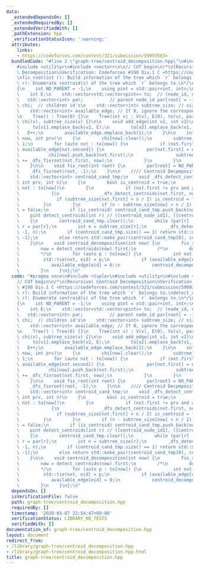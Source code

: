 ```yaml
---
data:
  _extendedDependsOn: []
  _extendedRequiredBy: []
  _extendedVerifiedWith: []
  _pathExtension: hpp
  _verificationStatusIcon: ':warning:'
  attributes:
    links:
    - https://codeforces.com/contest/321/submission/59093583>
  bundledCode: "#line 2 \"graph-tree/centroid_decomposition.hpp\"\n#include <tuple>\n\
    #include <utility>\n#include <vector>\n\n// CUT begin\n/*\n(Recursive) Centroid\
    \ Decomposition\nVerification: Codeforces #190 Div.1 C <https://codeforces.com/contest/321/submission/59093583>\n\
    \nfix_root(int r): Build information of the tree which `r` belongs to.\ndetect_centroid(int\
    \ r): Enumerate centroid(s) of the tree which `r` belongs to.\n*/\nstruct Tree\n\
    {\n    int NO_PARENT = -1;\n    using pint = std::pair<int, int>;\n    int V;\n\
    \    int E;\n    std::vector<std::vector<pint>> to;  // (node_id, edge_id)\n \
    \   std::vector<int> par;          // parent node_id par[root] = -1\n    std::vector<std::vector<int>>\
    \ chi;  // children id's\n    std::vector<int> subtree_size; // size of each subtree\n\
    \    std::vector<int> available_edge; // If 0, ignore the corresponding edge.\n\
    \n    Tree() : Tree(0) {}\n    Tree(int v) : V(v), E(0), to(v), par(v, NO_PARENT),\
    \ chi(v), subtree_size(v) {}\n\n    void add_edge(int v1, int v2)\n    {\n   \
    \     to[v1].emplace_back(v2, E);\n        to[v2].emplace_back(v1, E);\n     \
    \   E++;\n        available_edge.emplace_back(1);\n    }\n\n    int _dfs_fixroot(int\
    \ now, int prv)\n    {\n        chi[now].clear();\n        subtree_size[now] =\
    \ 1;\n        for (auto nxt : to[now]) {\n            if (nxt.first != prv and\
    \ available_edge[nxt.second]) {\n                par[nxt.first] = now;\n     \
    \           chi[now].push_back(nxt.first);\n                subtree_size[now]\
    \ += _dfs_fixroot(nxt.first, now);\n            }\n        }\n        return subtree_size[now];\n\
    \    }\n\n    void fix_root(int root) {\n        par[root] = NO_PARENT;\n    \
    \    _dfs_fixroot(root, -1);\n    }\n\n    //// Centroid Decpmposition ////\n\
    \    std::vector<int> centroid_cand_tmp;\n    void _dfs_detect_centroids(int now,\
    \ int prv, int n)\n    {\n        bool is_centroid = true;\n        for (auto\
    \ nxt : to[now])\n        {\n            if (nxt.first != prv and available_edge[nxt.second])\n\
    \            {\n                _dfs_detect_centroids(nxt.first, now, n);\n  \
    \              if (subtree_size[nxt.first] > n / 2) is_centroid = false;\n   \
    \         }\n        }\n        if (n - subtree_size[now] > n / 2) is_centroid\
    \ = false;\n        if (is_centroid) centroid_cand_tmp.push_back(now);\n    }\n\
    \    pint detect_centroids(int r) // ([centroid_node_id1], ([centroid_node_id2]|-1))\n\
    \    {\n        centroid_cand_tmp.clear();\n        while (par[r] != NO_PARENT)\
    \ r = par[r];\n        int n = subtree_size[r];\n        _dfs_detect_centroids(r,\
    \ -1, n);\n        if (centroid_cand_tmp.size() == 1) return std::make_pair(centroid_cand_tmp[0],\
    \ -1);\n        else return std::make_pair(centroid_cand_tmp[0], centroid_cand_tmp[1]);\n\
    \    }\n\n    void centroid_decomposition(int now) {\n        fix_root(now);\n\
    \        now = detect_centroids(now).first;\n        /*\n        do something\n\
    \        */\n        for (auto p : to[now]) {\n            int nxt, eid;\n   \
    \         std::tie(nxt, eid) = p;\n            if (available_edge[eid] == 0) continue;\n\
    \            available_edge[eid] = 0;\n            centroid_decomposition(nxt);\n\
    \        }\n    }\n};\n"
  code: "#pragma once\n#include <tuple>\n#include <utility>\n#include <vector>\n\n\
    // CUT begin\n/*\n(Recursive) Centroid Decomposition\nVerification: Codeforces\
    \ #190 Div.1 C <https://codeforces.com/contest/321/submission/59093583>\n\nfix_root(int\
    \ r): Build information of the tree which `r` belongs to.\ndetect_centroid(int\
    \ r): Enumerate centroid(s) of the tree which `r` belongs to.\n*/\nstruct Tree\n\
    {\n    int NO_PARENT = -1;\n    using pint = std::pair<int, int>;\n    int V;\n\
    \    int E;\n    std::vector<std::vector<pint>> to;  // (node_id, edge_id)\n \
    \   std::vector<int> par;          // parent node_id par[root] = -1\n    std::vector<std::vector<int>>\
    \ chi;  // children id's\n    std::vector<int> subtree_size; // size of each subtree\n\
    \    std::vector<int> available_edge; // If 0, ignore the corresponding edge.\n\
    \n    Tree() : Tree(0) {}\n    Tree(int v) : V(v), E(0), to(v), par(v, NO_PARENT),\
    \ chi(v), subtree_size(v) {}\n\n    void add_edge(int v1, int v2)\n    {\n   \
    \     to[v1].emplace_back(v2, E);\n        to[v2].emplace_back(v1, E);\n     \
    \   E++;\n        available_edge.emplace_back(1);\n    }\n\n    int _dfs_fixroot(int\
    \ now, int prv)\n    {\n        chi[now].clear();\n        subtree_size[now] =\
    \ 1;\n        for (auto nxt : to[now]) {\n            if (nxt.first != prv and\
    \ available_edge[nxt.second]) {\n                par[nxt.first] = now;\n     \
    \           chi[now].push_back(nxt.first);\n                subtree_size[now]\
    \ += _dfs_fixroot(nxt.first, now);\n            }\n        }\n        return subtree_size[now];\n\
    \    }\n\n    void fix_root(int root) {\n        par[root] = NO_PARENT;\n    \
    \    _dfs_fixroot(root, -1);\n    }\n\n    //// Centroid Decpmposition ////\n\
    \    std::vector<int> centroid_cand_tmp;\n    void _dfs_detect_centroids(int now,\
    \ int prv, int n)\n    {\n        bool is_centroid = true;\n        for (auto\
    \ nxt : to[now])\n        {\n            if (nxt.first != prv and available_edge[nxt.second])\n\
    \            {\n                _dfs_detect_centroids(nxt.first, now, n);\n  \
    \              if (subtree_size[nxt.first] > n / 2) is_centroid = false;\n   \
    \         }\n        }\n        if (n - subtree_size[now] > n / 2) is_centroid\
    \ = false;\n        if (is_centroid) centroid_cand_tmp.push_back(now);\n    }\n\
    \    pint detect_centroids(int r) // ([centroid_node_id1], ([centroid_node_id2]|-1))\n\
    \    {\n        centroid_cand_tmp.clear();\n        while (par[r] != NO_PARENT)\
    \ r = par[r];\n        int n = subtree_size[r];\n        _dfs_detect_centroids(r,\
    \ -1, n);\n        if (centroid_cand_tmp.size() == 1) return std::make_pair(centroid_cand_tmp[0],\
    \ -1);\n        else return std::make_pair(centroid_cand_tmp[0], centroid_cand_tmp[1]);\n\
    \    }\n\n    void centroid_decomposition(int now) {\n        fix_root(now);\n\
    \        now = detect_centroids(now).first;\n        /*\n        do something\n\
    \        */\n        for (auto p : to[now]) {\n            int nxt, eid;\n   \
    \         std::tie(nxt, eid) = p;\n            if (available_edge[eid] == 0) continue;\n\
    \            available_edge[eid] = 0;\n            centroid_decomposition(nxt);\n\
    \        }\n    }\n};\n"
  dependsOn: []
  isVerificationFile: false
  path: graph-tree/centroid_decomposition.hpp
  requiredBy: []
  timestamp: '2020-03-07 22:54:47+09:00'
  verificationStatus: LIBRARY_NO_TESTS
  verifiedWith: []
documentation_of: graph-tree/centroid_decomposition.hpp
layout: document
redirect_from:
- /library/graph-tree/centroid_decomposition.hpp
- /library/graph-tree/centroid_decomposition.hpp.html
title: graph-tree/centroid_decomposition.hpp
---
```

